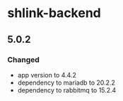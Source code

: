 # shlink-backend

## 5.0.2

### Changed

- app version to 4.4.2
- dependency to mariadb to 20.2.2
- dependency to rabbitmq to 15.2.4

